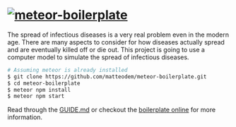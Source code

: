 # [![meteor-boilerplate]()](http://meteor-boilerplate.surge.sh/)

The spread of infectious diseases is a very real problem even in the modern age. There are many aspects to consider for how diseases actually spread and are eventually killed off or die out. This project is going to use a computer model to simulate the spread of infectious diseases.

```sh
# Assuming meteor is already installed
$ git clone https://github.com/matteodem/meteor-boilerplate.git
$ cd meteor-boilerplate
$ meteor npm install
$ meteor npm start
```

Read through the [GUIDE.md](GUIDE.md) or checkout the [boilerplate online](http://meteor-boilerplate.surge.sh/) for more information.

